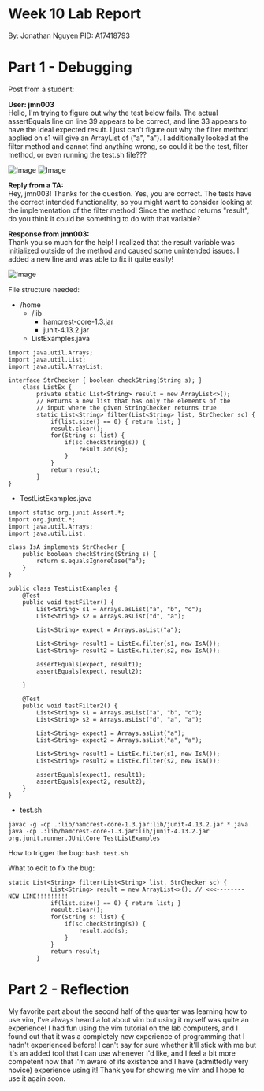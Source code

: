 # Week 10 Lab Report
By: Jonathan Nguyen
PID: A17418793 <br>

# Part 1 - Debugging

Post from a student:

**User: jmn003** <br>
Hello, I'm trying to figure out why the test below fails. The actual assertEquals line on line 39 appears to be correct, and line 33 appears to have the ideal expected result. I just can't figure out 
why the filter method applied on s1 will give an ArrayList of ("a", "a"). I additionally looked at the filter method and cannot find anything wrong, so could it be the test, filter method, or even running the test.sh file???

![Image](https://i.ibb.co/vJdqSq4/Screenshot-466.png)
![Image](https://i.ibb.co/BGC9yDq/Screenshot-467.png)

**Reply from a TA:** <br>
Hey, jmn003! Thanks for the question. Yes, you are correct. The tests have the correct intended functionality, so you might want to consider looking at the implementation of the filter method!
Since the method returns "result", do you think it could be something to do with that variable?

**Response from jmn003:** <br>
Thank you so much for the help! I realized that the result variable was initialized outside of the method and caused some unintended issues. I added a new line and was able to fix it quite easily!

![Image](https://i.ibb.co/QHssC2f/Screenshot-469.png)


File structure needed:
- /home
  - /lib
    - hamcrest-core-1.3.jar
    - junit-4.13.2.jar
  - ListExamples.java

```
import java.util.Arrays;
import java.util.List;
import java.util.ArrayList;

interface StrChecker { boolean checkString(String s); }
    class ListEx {
        private static List<String> result = new ArrayList<>();
        // Returns a new list that has only the elements of the
        // input where the given StringChecker returns true
        static List<String> filter(List<String> list, StrChecker sc) {
            if(list.size() == 0) { return list; }
            result.clear();
            for(String s: list) {
                if(sc.checkString(s)) {
                    result.add(s);
                }
            }
            return result;
        }
}
```

  - TestListExamples.java
```
import static org.junit.Assert.*;
import org.junit.*;
import java.util.Arrays;
import java.util.List;

class IsA implements StrChecker {
    public boolean checkString(String s) {
        return s.equalsIgnoreCase("a");
    }
}

public class TestListExamples {
    @Test
    public void testFilter() {
        List<String> s1 = Arrays.asList("a", "b", "c");
        List<String> s2 = Arrays.asList("d", "a");

        List<String> expect = Arrays.asList("a");

        List<String> result1 = ListEx.filter(s1, new IsA());
        List<String> result2 = ListEx.filter(s2, new IsA());

        assertEquals(expect, result1);
        assertEquals(expect, result2);

    }

    @Test
    public void testFilter2() {
        List<String> s1 = Arrays.asList("a", "b", "c");
        List<String> s2 = Arrays.asList("d", "a", "a");

        List<String> expect1 = Arrays.asList("a");
        List<String> expect2 = Arrays.asList("a", "a");

        List<String> result1 = ListEx.filter(s1, new IsA());
        List<String> result2 = ListEx.filter(s2, new IsA());

        assertEquals(expect1, result1);
        assertEquals(expect2, result2);
    }
}
```
  - test.sh
```
javac -g -cp .:lib/hamcrest-core-1.3.jar:lib/junit-4.13.2.jar *.java
java -cp .:lib/hamcrest-core-1.3.jar:lib/junit-4.13.2.jar org.junit.runner.JUnitCore TestListExamples
```


How to trigger the bug:
`bash test.sh`

What to edit to fix the bug:
```
static List<String> filter(List<String> list, StrChecker sc) {
            List<String> result = new ArrayList<>(); // <<<-------- NEW LINE!!!!!!!!!
            if(list.size() == 0) { return list; }
            result.clear();
            for(String s: list) {
                if(sc.checkString(s)) {
                    result.add(s);
                }
            }
            return result;
        }
```

# Part 2 - Reflection

My favorite part about the second half of the quarter was learning how to use vim, I've always heard a lot about vim but using it myself was quite an experience! I had fun using the vim tutorial on the lab computers, and I found out that it was a completely new experience of programming that I hadn't experienced before! I can't say for sure whether it'll stick with me but it's an added tool that I can use whenever I'd like, and I feel a bit more competent now that I'm aware of its existence and I have (admittedly very novice) experience using it! Thank you for showing me vim and I hope to use it again soon.

